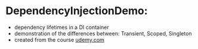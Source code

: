 # DependencyInjectionDemo:
- dependency lifetimes in a DI container
- demonstration of the differences between: Transient, Scoped, Singleton
- created from the course [udemy.com](https://www.udemy.com/course/praktyczny-kurs-aspnet-core-rest-web-api-od-podstaw/ "Praktyczny kurs ASP.NET Core REST Web API od podstaw (C#)")
